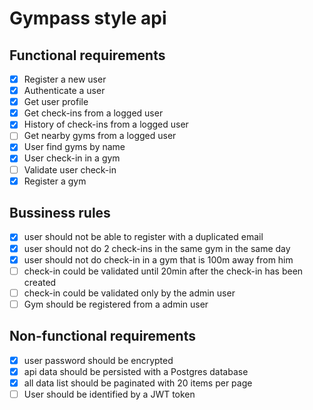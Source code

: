# Gympass style api

## Functional requirements

- [x] Register a new user
- [x] Authenticate a user
- [x] Get user profile
- [x] Get check-ins from a logged user
- [x] History of check-ins from a logged user
- [ ] Get nearby gyms from a logged user
- [x] User find gyms by name
- [x] User check-in in a gym
- [ ] Validate user check-in
- [x] Register a gym

## Bussiness rules

- [x] user should not be able to register with a duplicated email
- [x] user should not do 2 check-ins in the same gym in the same day
- [x] user should not do check-in in a gym that is 100m away from him
- [ ] check-in could be validated until 20min after the check-in has been created
- [ ] check-in could be validated only by the admin user
- [ ] Gym should be registered from a admin user

## Non-functional requirements

- [x] user password should be encrypted
- [x] api data should be persisted with a Postgres database
- [x] all data list should be paginated with 20 items per page
- [ ] User should be identified by a JWT token
